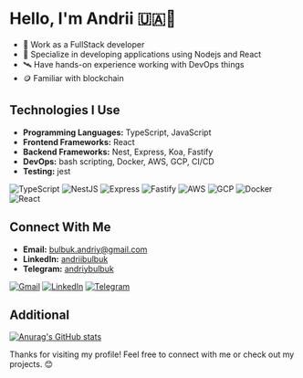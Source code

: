 # Hello, I'm Andrii 🇺🇦👋

- 🔭 Work as a FullStack developer
- 🌱 Specialize in developing applications using Nodejs and React
- 🛰️ Have hands-on experience working with DevOps things
- 🪙 Familiar with blockchain

## Technologies I Use

- **Programming Languages:** TypeScript, JavaScript
- **Frontend Frameworks:** React
- **Backend Frameworks:** Nest, Express, Koa, Fastify
- **DevOps:** bash scripting, Docker, AWS, GCP, CI/CD
- **Testing:** jest

![TypeScript](https://img.shields.io/badge/TypeScript-%23007ACC.svg?style=for-the-badge&logo=typescript&logoColor=white)
![NestJS](https://img.shields.io/badge/NestJS-E0234E?style=for-the-badge&logo=nestjs&logoColor=white)
![Express](https://img.shields.io/badge/Express.js-404D59?style=for-the-badge)
![Fastify](https://img.shields.io/badge/Fastify-202020?style=for-the-badge&logo=fastify&logoColor=white)
![AWS](https://img.shields.io/badge/AWS-%23FF9900.svg?style=for-the-badge&logo=amazon-aws&logoColor=white)
![GCP](https://img.shields.io/badge/Google%20Cloud-%234285F4.svg?style=for-the-badge&logo=google-cloud&logoColor=white)
![Docker](https://img.shields.io/badge/Docker-%230db7ed.svg?style=for-the-badge&logo=docker&logoColor=white)
![React](https://img.shields.io/badge/React-%2320232a.svg?style=for-the-badge&logo=react&logoColor=%2361DAFB)

## Connect With Me

- **Email:** <bulbuk.andriy@gmail.com>
- **LinkedIn:** [andriibulbuk](https://www.linkedin.com/in/andrii-bulbuk-2b9707228/)
- **Telegram:** [andriybulbuk](https://t.me/andriybulbuk)

[![Gmail](https://img.shields.io/badge/-Gmail-c14438?style=flat-square&logo=Gmail&logoColor=white)](mailto:bulbuk.andriy@gmail.com)
[![LinkedIn](https://img.shields.io/badge/-LinkedIn-blue?style=flat-square&logo=Linkedin&logoColor=white&link=https://www.linkedin.com/in/your_username/)](https://www.linkedin.com/in/andrii-bulbuk-2b9707228/)
[![Telegram](https://img.shields.io/badge/-Telegram-0088cc?style=flat-square&logo=Telegram&logoColor=white&link=https://t.me/andriybulbuk)](https://t.me/andriybulbuk)


## Additional

[![Anurag's GitHub stats](https://github-readme-stats.vercel.app/api?username=andriibulbuk)](https://github.com/andriibulbuk/github-readme-stats)

Thanks for visiting my profile! Feel free to connect with me or check out my projects. 😊
